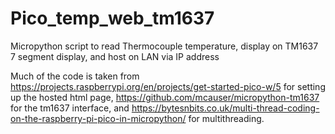 # Pico_temp_web_tm1637
Micropython script to read Thermocouple temperature, display on TM1637 7 segment display, and host on LAN via IP address

Much of the code is taken from 
https://projects.raspberrypi.org/en/projects/get-started-pico-w/5
for setting up the hosted html page,
https://github.com/mcauser/micropython-tm1637
for the tm1637 interface, and
https://bytesnbits.co.uk/multi-thread-coding-on-the-raspberry-pi-pico-in-micropython/
for multithreading.
